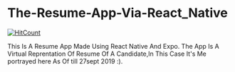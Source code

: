 # The-Resume-App-Via-React_Native
[![HitCount](http://hits.dwyl.io/arpit1991dubey/arpit1991dubey/The-Resume-App-Via-React_Native.svg)](http://hits.dwyl.io/arpit1991dubey/arpit1991dubey/The-Resume-App-Via-React_Native)

This Is A Resume App Made Using React Native And Expo.
The App Is A Virtual Reprentation Of Resume Of A Candidate,In This Case It's Me portrayed here As Of till 27sept 2019 :).
